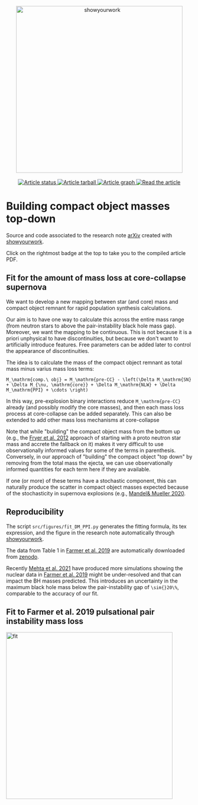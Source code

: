 <p align="center">
<a href="https://github.com/rodluger/showyourwork">
<img width = "450" src="https://raw.githubusercontent.com/rodluger/showyourwork/img/showyourwork.png" alt="showyourwork"/>
</a>
<br>
<br>
<a href="https://github.com/mathren/top_down_compact_obj_mass/actions/workflows/showyourwork.yml">
<img src="https://github.com/mathren/top_down_compact_obj_mass/actions/workflows/showyourwork.yml/badge.svg" alt="Article status"/>
</a>
<a href="https://github.com/mathren/top_down_compact_obj_mass/raw/ppisn_fit-pdf/arxiv.tar.gz">
<img src="https://img.shields.io/badge/article-tarball-blue.svg?style=flat" alt="Article tarball"/>
</a>
<a href="https://github.com/mathren/top_down_compact_obj_mass/raw/ppisn_fit-pdf/dag.pdf">
<img src="https://img.shields.io/badge/article-dag-blue.svg?style=flat" alt="Article graph"/>
</a>
<a href="https://github.com/mathren/top_down_compact_obj_mass/raw/ppisn_fit-pdf/ms.pdf">
<img src="https://img.shields.io/badge/article-pdf-blue.svg?style=flat" alt="Read the article"/>
</a>
</p>

# Building compact object masses top-down

Source and code associated to the research note [arXiv](link) created
with [showyourwork](https://github.com/rodluger/showyourwork).


Click on the rightmost badge at the top to take you to the compiled
article PDF.

##  Fit for the amount of mass loss at core-collapse supernova

We want to develop a new mapping between star (and core) mass and
compact object remnant for rapid population synthesis calculations.

Our aim is to have one way to calculate this across the entire mass
range (from neutron stars to above the pair-instability black hole
mass gap). Moreover, we want the mapping to be continuous. This is not
because it is a priori unphysical to have discontinuities, but because
we don't want to artificially introduce features. Free parameters can
be added later to control the appearance of discontinuities.

The idea is to calculate the mass of the compact object remnant as
total mass minus varius mass loss terms:

```
M_\mathrm{comp.\ obj} = M_\mathrm{pre-CC} - \left(\Delta M_\mathrm{SN} + \Delta M_{\nu, \mathrm{core}} + \Delta M_\mathrm{NLW} + \Delta M_\mathrm{PPI} + \cdots \right)
```

In this way, pre-explosion binary interactions reduce `M_\mathrm{pre-CC}`
already (and possibly modify the core masses), and then each mass loss
process at core-collapse can be added separately.  This can also be
extended to add other mass loss mechanisms at core-collapse

Note that while "building" the compact object mass from the bottom up
(e.g., the [Fryer et
al. 2012](https://ui.adsabs.harvard.edu/abs/2012ApJ...749...91F/abstract)
approach of starting with a proto neutron star mass and accrete the
fallback on it) makes it very difficult to use observationally
informed values for some of the terms in parenthesis. Conversely, in
our approach of "building" the compact object "top down" by removing
from the total mass the ejecta, we can use observationally informed
quantities for each term here if they are available.

If one (or more) of these terms have a stochastic component, this can
naturally produce the scatter in compact object masses expected
because of the stochasticity in supernova explosions (e.g., [Mandel&
Mueller 2020](https://ui.adsabs.harvard.edu/abs/2020MNRAS.499.3214M/abstract).

## Reproducibility

The script `src/figures/fit_DM_PPI.py` generates the fitting formula,
its tex expression, and the figure in the research note automatically
through [showyourwork](https://github.com/rodluger/showyourwork).

The data from Table 1 in [Farmer et
al. 2019](https://ui.adsabs.harvard.edu/abs/2019ApJ...887...53F/abstract)
are automatically downloaded from
[zenodo](https://zenodo.org/record/3346593).


Recently [Mehta et al. 2021](http://arxiv.org/abs/2105.06366) have
produced more simulations showing the nuclear data in [Farmer et
al. 2019](https://ui.adsabs.harvard.edu/abs/2019ApJ...887...53F/abstract)
might be under-resolved and that can impact the BH masses
predicted. This introduces an uncertainty in the maximum black hole
mass below the pair-instability gap of `\sim{}20\%`, comparable to the
accuracy of our fit.
	
## Fit to Farmer et al. 2019 pulsational pair instability mass loss

<img width = "450" src="" alt="fit"/>




